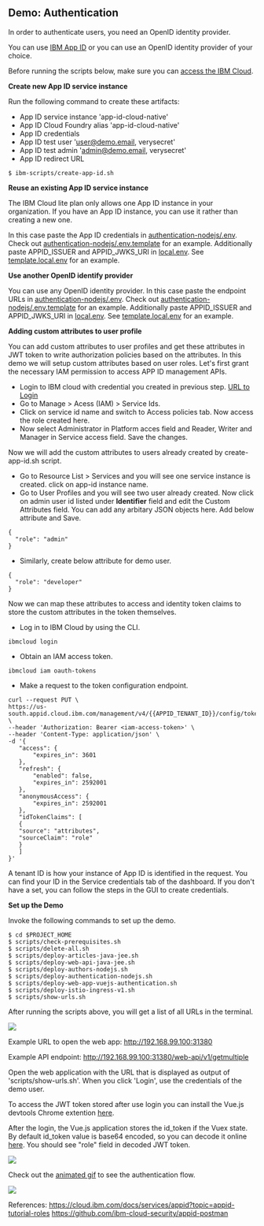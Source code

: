 ## Demo: Authentication

In order to authenticate users, you need an OpenID identity provider. 

You can use [IBM App ID](https://console.bluemix.net/catalog/services/appid) or you can use an OpenID identity provider of your choice.

Before running the scripts below, make sure you can [access the IBM Cloud](SetupIBMCloudAccess.md).


**Create new App ID service instance**

Run the following command to create these artifacts:

* App ID service instance 'app-id-cloud-native'
* App ID Cloud Foundry alias 'app-id-cloud-native'
* App ID credentials
* App ID test user 'user@demo.email, verysecret'
* App ID test admin 'admin@demo.email, verysecret'
* App ID redirect URL

```
$ ibm-scripts/create-app-id.sh
```
**Reuse an existing App ID service instance**

The IBM Cloud lite plan only allows one App ID instance in your organization. If you have an App ID instance, you can use it rather than creating a new one. 

In this case paste the App ID credentials in [authentication-nodejs/.env](../authentication-nodejs/.env). Check out [authentication-nodejs/.env.template](../authentication-nodejs/.env.template) for an example. Additionally paste APPID_ISSUER and APPID_JWKS_URI in [local.env](local.env). See [template.local.env](template.local.env) for an example.


**Use another OpenID identify provider**

You can use any OpenID identity provider. In this case paste the endpoint URLs in [authentication-nodejs/.env](../authentication-nodejs/.env). Check out [authentication-nodejs/.env.template](../authentication-nodejs/.env.template) for an example. Additionally paste APPID_ISSUER and APPID_JWKS_URI in [local.env](local.env). See [template.local.env](template.local.env) for an example.

**Adding custom attributes to user profile**

You can add custom attributes to user profiles and get these attributes in JWT token to write authorization policies based on the attributes. In this demo we will setup custom attributes based on user roles. Let's first grant the necessary IAM permission to access APP ID management APIs. 

- Login to IBM cloud with credential you created in previous step. [URL to Login](https://cloud.ibm.com/login)
- Go to Manage > Acess (IAM) > Service Ids.
- Click on service id name and switch to Access policies tab. Now access the role created here. 
- Now select Administrator in Platform acces field and Reader, Writer and Manager in Service access field. Save the changes.

Now we will add the custom attributes to users already created by create-app-id.sh script. 

- Go to Resource List > Services and you will see one service instance is created. click on app-id instance name. 
- Go to User Profiles and you will see two user already created. Now click on admin user id listed under **Identifier** field and edit the Custom Attributes field. You can add any arbitary JSON objects here. Add below attribute and Save. 
```
{
  "role": "admin"
}
```
- Similarly, create below attribute for demo user. 
```
{
  "role": "developer"
}
```
Now we can map these attributes to access and identity token claims to store the custom attributes in the token themselves. 

- Log in to IBM Cloud by using the CLI.
```
ibmcloud login
```
- Obtain an IAM access token.
```
ibmcloud iam oauth-tokens
```
- Make a request to the token configuration endpoint.
```
curl --request PUT \
https://us-south.appid.cloud.ibm.com/management/v4/{{APPID_TENANT_ID}}/config/tokens \
--header 'Authorization: Bearer <iam-access-token>' \
--header 'Content-Type: application/json' \
-d '{
   "access": {
       "expires_in": 3601
   },
   "refresh": {
       "enabled": false,
       "expires_in": 2592001
   },
   "anonymousAccess": {
       "expires_in": 2592001
   },
   "idTokenClaims": [
   {
   "source": "attributes",
   "sourceClaim": "role"
   }
   ]
}'
```
A tenant ID is how your instance of App ID is identified in the request. You can find your ID in the Service credentials tab of the dashboard. If you don't have a set, you can follow the steps in the GUI to create credentials.


**Set up the Demo**

Invoke the following commands to set up the demo. 

```
$ cd $PROJECT_HOME
$ scripts/check-prerequisites.sh
$ scripts/delete-all.sh
$ scripts/deploy-articles-java-jee.sh
$ scripts/deploy-web-api-java-jee.sh
$ scripts/deploy-authors-nodejs.sh
$ scripts/deploy-authentication-nodejs.sh
$ scripts/deploy-web-app-vuejs-authentication.sh
$ scripts/deploy-istio-ingress-v1.sh
$ scripts/show-urls.sh
```
After running the scripts above, you will get a list of all URLs in the terminal.

<kbd><img src="../images/urls.png" /></kbd>

Example URL to open the web app: http://192.168.99.100:31380

Example API endpoint: http://192.168.99.100:31380/web-api/v1/getmultiple

Open the web application with the URL that is displayed as output of 'scripts/show-urls.sh'. When you click 'Login', use the credentials of the demo user.

To access the JWT token stored after use login you can install the Vue.js devtools Chrome extention [here](https://chrome.google.com/webstore/detail/vuejs-devtools/nhdogjmejiglipccpnnnanhbledajbpd). 

After the login, the Vue.js application stores the id_token if the Vuex state. By default id_token value is base64 encoded, so you can decode it online [here](https://jwt.io/). You should see "role" field in decoded JWT token. 

<kbd><img src="../images/login.jpeg" /></kbd>

Check out the [animated gif](../images/login.gif) to see the authentication flow.

<kbd><img src="../images/login.gif" /></kbd>

References:
https://cloud.ibm.com/docs/services/appid?topic=appid-tutorial-roles
https://github.com/ibm-cloud-security/appid-postman
